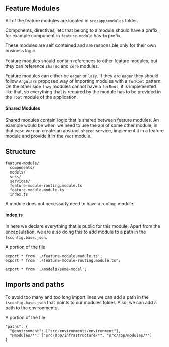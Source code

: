## Feature Modules

All of the feature modules are located in `src/app/modules` folder.

Components, directives, etc that belong to a module should have a prefix, for example component in `feature-module` has `fm` prefix.

These modules are self contained and are responsible only for their own business logic.

Feature modules should contain references to other feature modules, but they can reference `shared` and `core` modules.

Feature modules can either be `eager` or `lazy`. If they are `eager` they should follow `Angulars` proposed way of importing modules with a `forRoot` pattern. On the other side `lazy` modules cannot have a `forRoot`, it is implemented like that, so everything that is required by the module has to be provided in the `root` module of the application.

#### Shared Modules
Shared modules contain logic that is shared between feature modules. An example would be when we need to use the api of some other module, in that case we can create an abstract `shered` service, implement it in a feature module and provide it in the `root` module.

## Structure

```
feature-module/
  components/
  models/
  scss/
  services/
  feature-module-routing.module.ts
  feature-module.module.ts
  index.ts
```

A module does not necessarly need to have a routing module.

#### index.ts

In here we declare everything that is public for this module. Apart from the encapsulation, we are also doing this to add module to a path in the `tsconfig.base.json`.

A portion of the file

```
export * from './feature-module.module.ts';
export * from './feature-module-routing.module.ts';

export * from './models/some-model';
```

## Imports and paths

To avoid too many and too long import lines we can add a path in the `tsconfig.base.json` that points to our modules folder. Also, we can add a path to the environments.

A portion of the file

```
"paths": {
  "@environment": ["src/environments/environment"],
  "@modules/*": ["src/app/infrastructure/*", "src/app/modules/*"]
}
```
